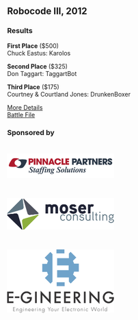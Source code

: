 ## Robocode III, 2012

### Results
**First Place** ($500)  
Chuck Eastus: Karolos

**Second Place** ($325)  
Don Taggart: TaggartBot

**Third Place** ($175)  
Courtney & Courtland Jones: DrunkenBoxer

[More Details](robocode3.html)  
[Battle File](//indyjug.net/robocode3.br)

### Sponsored by

# [![Pinnacle Partners][pinnacle_logo]][pinnacle]  

# [![Moser Consulting][moser_logo]][moser]

# [![E-gineering][egineering_logo]][egineering]


[pinnacle]: http://www.partnersinstaffing.com/
[pinnacle_logo]: /sponsors/pinnacle.png

[moser]: http://www.moserit.com/
[moser_logo]: /sponsors/moser.png

[egineering]: http://www.e-gineering.com/
[egineering_logo]: /sponsors/e-gineering.jpg
